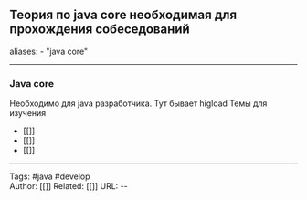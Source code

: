 ## Теория по java core необходимая для прохождения собеседований

aliases: 
	- "java core"

---

### Java core 
Необходимо для java разработчика. Тут бывает higload
Темы для изучения
- [[]]
- [[]]
- [[]]

---
Tags: #java #develop  
Author: [[]]
Related: [[]]
URL: -- 